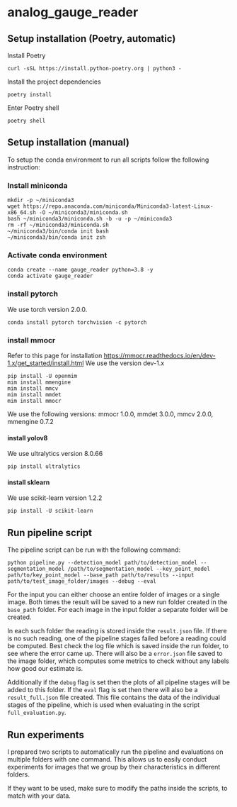 # analog_gauge_reader

## Setup installation (Poetry, automatic)

Install Poetry

```shell
curl -sSL https://install.python-poetry.org | python3 -
```

Install the project dependencies

```shell
poetry install
```

Enter Poetry shell

```shell
poetry shell
```

## Setup installation (manual)

To setup the conda environment to run all scripts follow the following instruction:

### Install miniconda
```shell
mkdir -p ~/miniconda3
wget https://repo.anaconda.com/miniconda/Miniconda3-latest-Linux-x86_64.sh -O ~/miniconda3/miniconda.sh
bash ~/miniconda3/miniconda.sh -b -u -p ~/miniconda3
rm -rf ~/miniconda3/miniconda.sh
~/miniconda3/bin/conda init bash
~/miniconda3/bin/conda init zsh
```

### Activate conda environment
```shell
conda create --name gauge_reader python=3.8 -y
conda activate gauge_reader
```

### install pytorch

We use torch version 2.0.0.

```shell
conda install pytorch torchvision -c pytorch
```

### install mmocr

Refer to this page for installation <https://mmocr.readthedocs.io/en/dev-1.x/get_started/install.html>
We use the version dev-1.x

```shell
pip install -U openmim
mim install mmengine
mim install mmcv
mim install mmdet
mim install mmocr
```

We use the following versions: mmocr 1.0.0, mmdet 3.0.0, mmcv 2.0.0, mmengine 0.7.2

#### install yolov8

We use ultralytics version 8.0.66

```shell
pip install ultralytics
```

#### install sklearn

We use scikit-learn version 1.2.2

```shell
pip install -U scikit-learn
```

## Run pipeline script

The pipeline script can be run with the following command:

```shell
python pipeline.py --detection_model path/to/detection_model --segmentation_model /path/to/segmentation_model --key_point_model path/to/key_point_model --base_path path/to/results --input path/to/test_image_folder/images --debug --eval
```

For the input you can either choose an entire folder of images or a single image. Both times the result will be saved to a new run folder created in the `base_path` folder. For each image in the input folder a separate folder will be created.

In each such folder the reading is stored inside the `result.json` file. If there is no such reading, one of the pipeline stages failed before a reading could be computed. Best check the log file which is saved inside the run folder, to see where the error came up. There will also be a `error.json` file saved to the image folder, which computes some metrics to check without any labels how good our estimate is.

Additionally if the `debug` flag is set then the plots of all pipeline stages will be added to this folder. If the `eval` flag is set then there will also be a `result_full.json` file created. This file contains the data of the individual stages of the pipeline, which is used when evaluating in the script `full_evaluation.py`.

## Run experiments

I prepared two scripts to automatically run the pipeline and evaluations on multiple folders with one command. This allows us to easily conduct experiments for images that we group by their characteristics in different folders.

If they want to be used, make sure to modify the paths inside the scripts, to match with your data.

